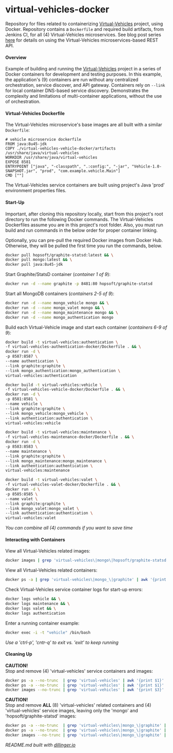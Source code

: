 # virtual-vehicles-docker
Repository for files related to containerizing [Virtual-Vehicles](https://github.com/garystafford/virtual-vehicles-demo) project, using Docker. Repository contains a ```Dockerfile``` and required build artifacts, from Jenkins CI, for all (4) Virtual-Vehicles microservices. See blog post series [here](http://wp.me/p1RD28-1pm) for details on using the Virtual-Vehicles microservices-based REST API.

#### Overview ####
Example of building and running the [Virtual-Vehicles](https://github.com/garystafford/virtual-vehicles-demo) project in a series of Docker containers for development and testing purposes. In this example, the application's (9) containers are run without any centralized orchestration, service discover, and API gateway. Containers rely on ```--link``` for local container DNS-based service discovery. Demonstrates the complexity and limitations of multi-container applications, without the use of orchestration.

#### Virtual-Vehicles Dockerfile ####
The Virtual-Vehicles microservice's base images are all built with a similar ```Dockerfile```:
```
# vehicle microservice dockerfile
FROM java:8u45-jdk
COPY ./virtual-vehicles-vehicle-docker/artifacts /usr/share/java/virtual-vehicles
WORKDIR /usr/share/java/virtual-vehicles
EXPOSE 8581
ENTRYPOINT ["java", "-classpath", ".:config:", "-jar", "Vehicle-1.0-SNAPSHOT.jar", "prod", "com.example.vehicle.Main"]
CMD [""]
```
The Virtual-Vehicles service containers are built using project's Java 'prod' environment properties files. 

#### Start-Up ####
Important, after cloning this repository locally, start from this project's root directory to run the following Docker commands. The Virtual-Vehicles Dockerfiles assume you are in this project's root folder. Also, you must run build and run commands in the below order for proper container linking.  

Optionally, you can pre-pull the required Docker images from Docker Hub. Otherwise, they will be pulled the first time you run the commands, below.
```sh
docker pull hopsoft/graphite-statsd:latest && \
docker pull mongo:latest && \
docker pull java:8u45-jdk
```
Start Graphite/StatsD container (_container 1 of 9_):
```sh
docker run -d --name graphite -p 8481:80 hopsoft/graphite-statsd
```
Start all MongoDB containers (_containers 2-5 of 9_):
```sh
docker run -d --name mongo_vehicle mongo && \
docker run -d --name mongo_valet mongo && \
docker run -d --name mongo_maintenance mongo && \
docker run -d --name mongo_authentication mongo
```
Build each Virtual-Vehicle image and start each container (_containers 6-9 of 9_):
```sh
docker build -t virtual-vehicles:authentication \
-f virtual-vehicles-authentication-docker/Dockerfile . && \
docker run -d \
-p 8587:8587 \
--name authentication \
--link graphite:graphite \
--link mongo_authentication:mongo_authentication \
virtual-vehicles:authentication
```
```sh
docker build -t virtual-vehicles:vehicle \
-f virtual-vehicles-vehicle-docker/Dockerfile . && \
docker run -d \
-p 8581:8581 \
--name vehicle \
--link graphite:graphite \
--link mongo_vehicle:mongo_vehicle \
--link authentication:authentication \
virtual-vehicles:vehicle
```
```sh
docker build -t virtual-vehicles:maintenance \
-f virtual-vehicles-maintenance-docker/Dockerfile . && \
docker run -d \
-p 8583:8583 \
--name maintenance \
--link graphite:graphite \
--link mongo_maintenance:mongo_maintenance \
--link authentication:authentication \
virtual-vehicles:maintenance
```
```sh
docker build -t virtual-vehicles:valet \
-f virtual-vehicles-valet-docker/Dockerfile . && \
docker run -d \
-p 8585:8585 \
--name valet \
--link graphite:graphite \
--link mongo_valet:mongo_valet \
--link authentication:authentication \
virtual-vehicles:valet
```
_You can combine all (4) commands if you want to save time_

#### Interacting with Containers ####
View all Virtual-Vehicles related images:
```sh
docker images | grep 'virtual-vehicles\|mongo\|hopsoft/graphite-statsd' | awk '{print $0}'
```
View all Virtual-Vehicles related containers:
```sh
docker ps -a | grep 'virtual-vehicles\|mongo_\|graphite' | awk '{print $0}'
```
Check Virtual-Vehicles service container logs for start-up errors:
```sh
docker logs vehicle && \
docker logs maintenance && \
docker logs valet && \
docker logs authentication
```
Enter a running container example:
```sh
docker exec -i -t "vehicle" /bin/bash
```
_Use a 'ctrl-p', 'cntr-q' to exit vs. 'exit' to keep running_

#### Cleaning Up ####
__CAUTION!__  
Stop and remove (4) 'virtual-vehicles' service containers and images:
```sh
docker ps -a --no-trunc  | grep 'virtual-vehicles' | awk '{print $1}' | xargs -r --no-run-if-empty docker stop && \
docker ps -a --no-trunc  | grep 'virtual-vehicles' | awk '{print $1}' | xargs -r --no-run-if-empty docker rm && \
docker images --no-trunc | grep 'virtual-vehicles' | awk '{print $3}' | xargs -r --no-run-if-empty docker rmi
```
__CAUTION!__  
Stop and remove __ALL__ (8) 'virtual-vehicles' related containers and (4) 'virtual-vehicles' service images, leaving only the 'mongo' and 'hopsoft/graphite-statsd' images:
```sh
docker ps -a --no-trunc  | grep 'virtual-vehicles\|mongo_\|graphite' | awk '{print $1}' | xargs -r --no-run-if-empty docker stop && \
docker ps -a --no-trunc  | grep 'virtual-vehicles\|mongo_\|graphite' | awk '{print $1}' | xargs -r --no-run-if-empty docker rm && \
docker images --no-trunc | grep 'virtual-vehicles\|mongo_\|graphite' | awk '{print $3}' | xargs -r --no-run-if-empty docker rmi
```
  
_README.md built with [dillinger.io](dillinger.io)_